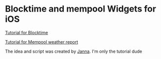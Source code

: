 # Blocktime and mempool Widgets for iOS

[Tutorial for Blocktime](https://github.com/cercatrova21/iOS_widgets/blob/main/Blocktime.md)



[Tutorial for Mempool weather report](https://github.com/cercatrova21/iOS_widgets/blob/main/mempool.md)



The idea and script was created by [Janna](https://twitter.com/Janna3257). I'm only the tutorial dude
